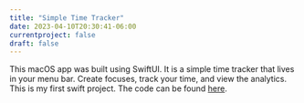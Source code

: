 ```yaml
---
title: "Simple Time Tracker"
date: 2023-04-10T20:30:41-06:00
currentproject: false
draft: false 
---
```


This macOS app was built using SwiftUI. It is a simple time tracker that lives in your menu bar. Create focuses, track your time, and view the analytics. This is my first swift project. The code can be found [here](https://github.com/timhradil/Simple-Time-Tracker).


